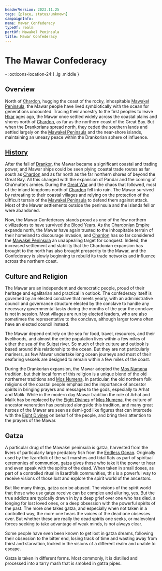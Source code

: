 ```yaml
---
headerVersion: 2023.11.25
tags: [place, status/unknown]
campaignInfo:
name: Mawar Confederacy
typeOf: realm
partOf: Mawakel Peninsula
title: Mawar Confederacy
---
```

# The Mawar Confederacy
<div class="grid cards ext-narrow-margin ext-one-column" markdown>
-    :octicons-location-24:{ .lg .middle }   
</div>


## Overview

North of [Chardon](<../chardonian-empire/chardon/chardon.md>), hugging the coast of the rocky, inhospitable [Mawakel Peninsula](<./mawakel-peninsula.md>), the Mawar people have lived symbiotically with the ocean for generations uncounted. Tracing their ancestry to the first peoples to leave [Hkar](<../../../history/pre-downfall/hkar.md>) ages ago, the Mawar once settled widely across the coastal plains and shores north of [Chardon](<../chardonian-empire/chardon/chardon.md>), as far as the northern coast of the Great Bay. But when the Drankorians spread north, they ceded the southern lands and settled largely on the [Mawakel Peninsula](<./mawakel-peninsula.md>) and the near-shore islands, maintaining an uneasy peace within the Drankorian sphere of influence.
## [History](<../../../history/chronicles-of-the-mawar.md>)

After the fall of [Drankor](<../../../history/drankorian-era/drankorian-empire.md>), the Mawar became a significant coastal and trading power, and Mawar ships could be seen plying coastal trade routes as far south as [Chardon](<../chardonian-empire/chardon/chardon.md>) and as far north as the far northern shores of beyond the Great Bay. All this changed with the expansion of Pandar and the coming of Cha’mutte’s armies. During the [Great War](<../../../events/1500s/great-war.md>) and the chaos that followed, most of the inland kingdoms north of [Chardon](<../chardonian-empire/chardon/chardon.md>) fell into ruin. The Mawar survived by retreating to their coastal villages and relying on the protection of the difficult terrain of the [Mawakel Peninsula](<./mawakel-peninsula.md>) to defend them against attack. Most of the Mawar settlements outside the peninsula and the islands fell or were abandoned.

Now, the Mawar Confederacy stands proud as one of the few northern civilizations to have survived the [Blood Years](<../../../events/1500s/blood-years.md>). As the [Chardonian Empire](<../chardonian-empire/chardonian-empire.md>) expands north, the Mawar have again trusted to the inhospitable terrain of their homeland to discourage invasion, and [Chardon](<../chardonian-empire/chardon/chardon.md>) has so far considered the [Mawakel Peninsula](<./mawakel-peninsula.md>) an unappealing target for conquest. Indeed, the increased settlement and stability that the Chardonian expansion has brought to the north has also brought prosperity to the Mawar, and the Confederacy is slowly beginning to rebuild its trade networks and influence across the northern coast.

## Culture and Religion

The Mawar are an independent and democratic people, proud of their heritage and egalitarian and practical in outlook. The confederacy itself is governed by an elected conclave that meets yearly, with an administrative council and governance structure elected by the conclave to handle any necessary governmental tasks during the months of the year the conclave is not in session. Most villages are run by elected leaders, who are also sometimes the representative to the conclave, although larger towns often have an elected council instead. 

The Mawar depend entirely on the sea for food, travel, resources, and their livelihoods, and almost the entire population lives within a few miles of either the sea of the [Sulqat](<../rivers/sulqat.md>) river. So much of their culture and outlook is based around this relationship to the ocean. But they are not particularly mariners, as few Mawar undertake long ocean journeys and most of their seafaring vessels are designed to remain within a few miles of the coast. 

During the Drankorian expansion, the Mawar adopted the [Mos Numena](<../../../cosmology/religions/mos-numena.md>) tradition, but their local form of this religion is a unique blend of the old northerner traditions and [Mos Numena](<../../../cosmology/religions/mos-numena.md>). In particular, the old northern folk religions of the coastal people emphasized the importance of ancestor spirits in bringing prayers and messages to the gods, especially to Arhat and Malik. While in the modern day Mawar tradition the role of Arhat and Malik has be replaced by the [Eight Divines](<../../../cosmology/religions/mos-numena.md>) of [Mos Numena](<../../../cosmology/religions/mos-numena.md>), the culture of ancestor veneration has persisted alongside this tradition, and many great heroes of the Mawar are seen as demi-god like figures that can intercede with the [Eight Divines](<../../../cosmology/religions/mos-numena.md>) on behalf of the people, and bring their attention to the prayers of the Mawar.

## Gatza

A particular drug of the Mawakel peninsula is gatza, harvested from the livers of particularly large predatory fish from the [Endless Ocean](<../../endless-ocean.md>). Originally used by the lizardfolk of the salt marshes and tidal flats as part of spiritual ceremonies of communion, gatza gives those who take it the power to hear and even speak with the spirits of the dead. When taken in small doses, as part of a controlled ritual in lizardfolk communities, this is a powerful way to receive visions of those lost and explore the spirit world of the ancestors. 

But like many things, gatza can be abused. The visions of the spirit world that those who use gatza receive can be complex and alluring, yes. But the true addicts are typically drawn in by a deep grief over one who has died, a longing for lost loved ones, or a deep obsession with the powerful spirits of the past. The more one takes gatza, and especially when not taken in a controlled way, the more one hears the voices of the dead one obsesses over. But whether these are really the dead spirits one seeks, or malevolent forces seeking to take advantage of weak minds, is not always clear. 

Some people have even been known to get lost in gatza dreams, following their obsession to the bitter end, losing track of time and wasting away from thirst and starvation, locked in the visions of a different realm and unable to escape.

Gatza is taken in different forms. Most commonly, it is distilled and processed into a tarry mash that is smoked in gatza pipes.